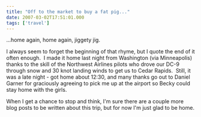 ```yaml
---
title: "Off to the market to buy a fat pig..."
date: 2007-03-02T17:51:01.000
tags: ['travel']
---
```


...home again, home again, jiggety jig.

I always seem to forget the beginning of that rhyme, but I quote the end of it often enough.  I made it home last night from Washington (via Minneapolis) thanks to the skill of the Northwest Airlines pilots who drove our DC-9 through snow and 30 knot landing winds to get us to Cedar Rapids.  Still, it was a late night - got home about 12:30, and many thanks go out to Daniel Garner for graciously agreeing to pick me up at the airport so Becky could stay home with the girls.

When I get a chance to stop and think, I'm sure there are a couple more blog posts to be written about this trip, but for now I'm just glad to be home.
